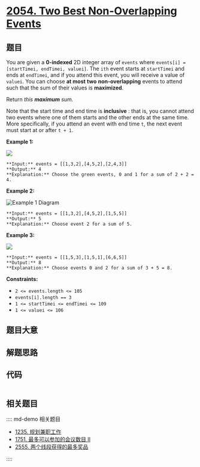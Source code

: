# [2054. Two Best Non-Overlapping Events](https://leetcode.com/problems/two-best-non-overlapping-events)

## 题目

You are given a **0-indexed** 2D integer array of `events` where `events[i] =
[startTimei, endTimei, valuei]`. The `ith` event starts at `startTimei` and
ends at `endTimei`, and if you attend this event, you will receive a value of
`valuei`. You can choose **at most** **two** **non-overlapping** events to
attend such that the sum of their values is **maximized**.

Return _this **maximum** sum._

Note that the start time and end time is **inclusive** : that is, you cannot
attend two events where one of them starts and the other ends at the same
time. More specifically, if you attend an event with end time `t`, the next
event must start at or after `t + 1`.



**Example 1:**

![](https://assets.leetcode.com/uploads/2021/09/21/picture5.png)

    
    
    **Input:** events = [[1,3,2],[4,5,2],[2,4,3]]
    **Output:** 4
    **Explanation:** Choose the green events, 0 and 1 for a sum of 2 + 2 = 4.
    

**Example 2:**

![Example 1
Diagram](https://assets.leetcode.com/uploads/2021/09/21/picture1.png)

    
    
    **Input:** events = [[1,3,2],[4,5,2],[1,5,5]]
    **Output:** 5
    **Explanation:** Choose event 2 for a sum of 5.
    

**Example 3:**

![](https://assets.leetcode.com/uploads/2021/09/21/picture3.png)

    
    
    **Input:** events = [[1,5,3],[1,5,1],[6,6,5]]
    **Output:** 8
    **Explanation:** Choose events 0 and 2 for a sum of 3 + 5 = 8.



**Constraints:**

  * `2 <= events.length <= 105`
  * `events[i].length == 3`
  * `1 <= startTimei <= endTimei <= 109`
  * `1 <= valuei <= 106`


## 题目大意

## 解题思路

## 代码

```javascript

```

## 相关题目

:::: md-demo 相关题目
- [1235. 规划兼职工作](https://leetcode.com/problems/maximum-profit-in-job-scheduling)
- [1751. 最多可以参加的会议数目 II](https://leetcode.com/problems/maximum-number-of-events-that-can-be-attended-ii)
- [2555. 两个线段获得的最多奖品](https://leetcode.com/problems/maximize-win-from-two-segments)

::::
